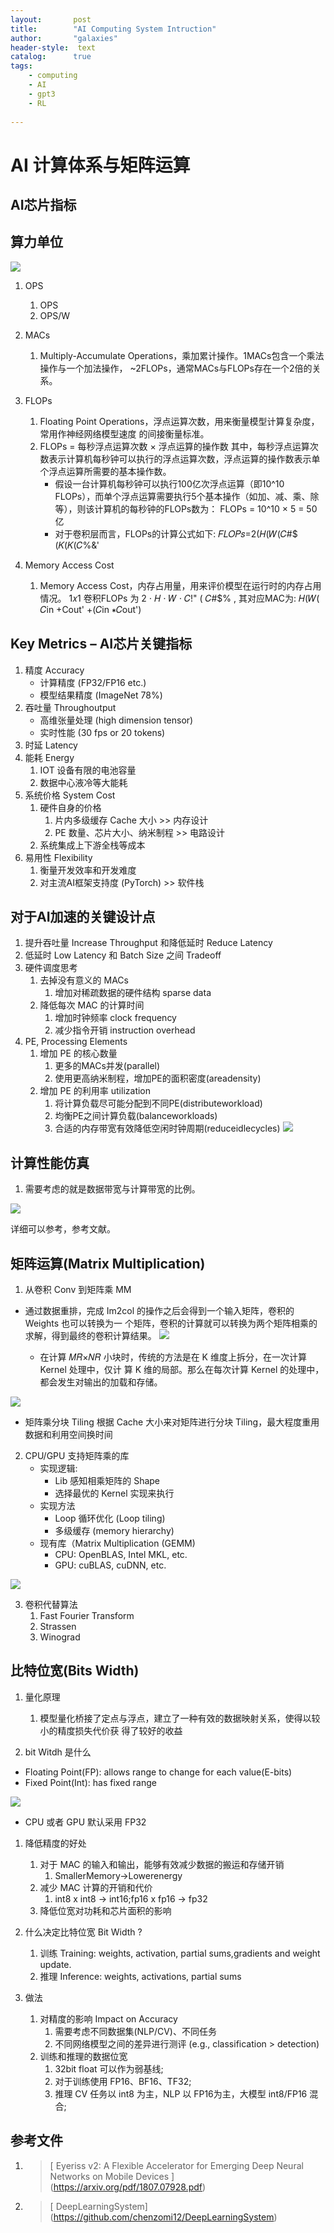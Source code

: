 ```yaml
---
layout:       post
title:        "AI Computing System Intruction"
author:       "galaxies"
header-style:  text
catalog:      true
tags:
    - computing
    - AI
    - gpt3
    - RL
 
---
```


# AI 计算体系与矩阵运算


## AI芯片指标

## 算力单位

![](/img/in-post/post-ai/hardware/Unit-of-Arithmetic.png)

1.  OPS
    1.  OPS
    2.  OPS/W
2. MACs
   1. Multiply-Accumulate Operations，乘加累计操作。1MACs包含一个乘法操作与一个加法操作， ~2FLOPs，通常MACs与FLOPs存在一个2倍的关系。

3. FLOPs
   1. Floating Point Operations，浮点运算次数，用来衡量模型计算复杂度，常用作神经网络模型速度 的间接衡量标准。
   2. FLOPs = 每秒浮点运算次数 × 浮点运算的操作数
   其中，每秒浮点运算次数表示计算机每秒钟可以执行的浮点运算次数，浮点运算的操作数表示单个浮点运算所需要的基本操作数。
       * 假设一台计算机每秒钟可以执行100亿次浮点运算（即10^10 FLOPs），而单个浮点运算需要执行5个基本操作（如加、减、乘、除等），则该计算机的每秒钟的FLOPs数为：
      FLOPs = 10^10 × 5 = 50亿
      * 对于卷积层而言，FLOPs的计算公式如下: 𝐹𝐿𝑂𝑃𝑠=2(𝐻(𝑊(𝐶#$ (𝐾(𝐾(𝐶%&'
   
4. Memory Access Cost
   1. Memory Access Cost，内存占用量，用来评价模型在运行时的内存占用情况。 1𝑥1 卷积FLOPs 为 2 ⋅ 𝐻 ⋅ 𝑊 ⋅ 𝐶!" ( 𝐶#$% , 其对应MAC为:
𝐻(𝑊( 𝐶in +Cout' +(𝐶in ∗𝐶out')


## Key Metrics – AI芯片关键指标
1. 精度 Accuracy
   * 计算精度 (FP32/FP16 etc.) 
   * 模型结果精度 (ImageNet 78%)
2. 吞吐量 Throughoutput
   * 高维张量处理 (high dimension tensor) 
   * 实时性能 (30 fps or 20 tokens)
3. 时延 Latency 
4. 能耗 Energy
   1. IOT 设备有限的电池容量
   2. 数据中心液冷等大能耗
5. 系统价格 System Cost
   1. 硬件自身的价格 
      1. 片内多级缓存 Cache 大小 >> 内存设计
      2. PE 数量、芯片大小、纳米制程 >> 电路设计
   2. 系统集成上下游全栈等成本
6. 易用性 Flexibility
   1. 衡量开发效率和开发难度
   2. 对主流AI框架支持度 (PyTorch) >> 软件栈

## 对于AI加速的关键设计点
1. 提升吞吐量 Increase Throughput 和降低延时 Reduce Latency
2. 低延时 Low Latency 和 Batch Size 之间 Tradeoff
3. 硬件调度思考
   1. 去掉没有意义的 MACs
      1. 增加对稀疏数据的硬件结构 sparse data
   2. 降低每次 MAC 的计算时间
      1. 增加时钟频率 clock frequency
      2. 减少指令开销 instruction overhead
4. PE, Processing Elements
   1. 增加 PE 的核心数量
      1. 更多的MACs并发(parallel)
      2. 使用更高纳米制程，增加PE的面积密度(areadensity)
   2. 增加 PE 的利用率 utilization
      1.  将计算负载尽可能分配到不同PE(distributeworkload)
      2.  均衡PE之间计算负载(balanceworkloads)
      3.  合适的内存带宽有效降低空闲时钟周期(reduceidlecycles)
![](/img/in-post/post-ai/hardware/process-elelment.png)


## 计算性能仿真

1. 需要考虑的就是数据带宽与计算带宽的比例。

![](/img/in-post/post-ai/hardware/Computing%20performance%20simulation.png)

详细可以参考，参考文献。


## 矩阵运算(Matrix Multiplication)

1.  从卷积 Conv 到矩阵乘 MM
  * 通过数据重排，完成 Im2col 的操作之后会得到一个输入矩阵，卷积的 Weights 也可以转换为一
 个矩阵，卷积的计算就可以转换为两个矩阵相乘的求解，得到最终的卷积计算结果。
![](/img/in-post/post-ai/hardware/conv-to-mm-1.png)

     * 在计算 𝑀𝑅×𝑁𝑅 小块时，传统的方法是在 K 维度上拆分，在一次计算 Kernel 处理中，仅计 算 K 维的局部。那么在每次计算 Kernel 的处理中，都会发生对输出的加载和存储。

   ![](/img/in-post/post-ai/hardware/conv-to-mm.png)

   * 矩阵乘分块 Tiling
  根据 Cache 大小来对矩阵进行分块 Tiling，最大程度重用数据和利用空间换时间


2. CPU/GPU 支持矩阵乘的库
   * 实现逻辑:
      * Lib 感知相乘矩阵的 Shape
      * 选择最优的 Kernel 实现来执行
   * 实现方法
     * Loop 循环优化 (Loop tiling)
     * 多级缓存 (memory hierarchy)
   * 现有库（Matrix Multiplication (GEMM)
     * CPU: OpenBLAS, Intel MKL, etc.
     * GPU: cuBLAS, cuDNN, etc.

![](/img/in-post/post-ai/hardware/implement-mm.png)

3. 卷积代替算法
   1. Fast Fourier Transform
   2. Strassen
   3. Winograd 

## 比特位宽(Bits Width)
1. 量化原理
   1. 模型量化桥接了定点与浮点，建立了一种有效的数据映射关系，使得以较小的精度损失代价获 得了较好的收益

2. bit Witdh 是什么
* Floating Point(FP): allows range to change for each value(E-bits)
* Fixed Point(Int): has fixed range

![](/img/in-post/post-ai/hardware/bit-width.png)

* CPU 或者 GPU 默认采用 FP32
   
1. 降低精度的好处
   1. 对于 MAC 的输入和输出，能够有效减少数据的搬运和存储开销
      1. SmallerMemory->Lowerenergy
   2. 减少 MAC 计算的开销和代价
      1.  int8 x int8 -> int16;fp16 x fp16 -> fp32
   3. 降低位宽对功耗和芯片面积的影响

2. 什么决定比特位宽 Bit Width ?
   1. 训练 Training: weights, activation, partial sums,gradients and weight update.
   2. 推理 Inference: weights, activations, partial sums

3. 做法
   1. 对精度的影响 Impact on Accuracy
      1.  需要考虑不同数据集(NLP/CV)、不同任务
      2.  不同网络模型之间的差异进行测评 (e.g., classification > detection)
   2. 训练和推理的数据位宽
      1. 32bit float 可以作为弱基线;
      2. 对于训练使用 FP16、BF16、TF32;
      3. 推理 CV 任务以 int8 为主，NLP 以 FP16为主，大模型 int8/FP16 混合;


## 参考文件

1.  > [ Eyeriss v2: A Flexible Accelerator for Emerging Deep Neural Networks on Mobile Devices ]
   (https://arxiv.org/pdf/1807.07928.pdf) 

2. > [ DeepLearningSystem]
   (https://github.com/chenzomi12/DeepLearningSystem) 
   



